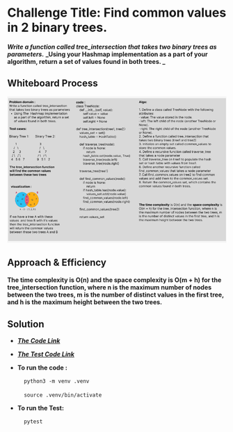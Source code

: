 # Challenge Title: Find common values in 2 binary trees.

**_Write a function called tree_intersection that takes two binary trees as parameters._**
**_Using your Hashmap implementation as a part of your algorithm, return a set of values found in both trees. _**

## Whiteboard Process
![Whiteboard-CC32](./Whiteboard-CC32.PNG)

## Approach & Efficiency

#### The time complexity is O(n) and the space complexity is O(m + h) for the tree_intersection function, where n is the maximum number of nodes between the two trees, m is the number of distinct values in the first tree, and h is the maximum height between the two trees.

## Solution
- **_[The Code Link](./tree_intersection/tree_intersection/tree_intersection.py)_**

- **_[The Test Code Link](./tests/test_tree_intersection.py)_**

- **To run the code :**

        python3 -m venv .venv

        source .venv/bin/activate
    
- **To run the Test:**

        pytest

